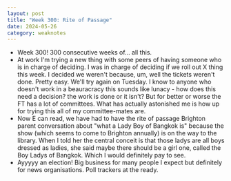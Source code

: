 ```yaml
---
layout: post
title: "Week 300: Rite of Passage"
date: 2024-05-26
category: weaknotes
---
```

* Week 300! 300 consecutive weeks of... all this.
* At work I'm trying a new thing with some peers of having someone who is in charge of deciding. I was in charge of deciding if we roll out X thing this week. I decided we weren't because, um, well the tickets weren't done. Pretty easy. We'll try again on Tuesday. I know to anyone who doesn't work in a beauracracy this sounds like lunacy - how does this need a decision? the work is done or it isn't? But for better or worse the FT has a lot of committees. What has actually astonished me is how up for trying this all of my committee-mates are.
* Now E can read, we have had to have the rite of passage Brighton parent conversation about "what a Lady Boy of Bangkok is" because the show (which seems to come to Brighton annually) is on the way to the library. When I told her the central conceit is that those ladys are all boys dressed as ladies, she said maybe there should be a girl one, called the Boy Ladys of Bangkok. Which I would definitely pay to see.
* Ayyyyy an election! Big business for many people I expect but definitely for news organisations. Poll trackers at the ready.
